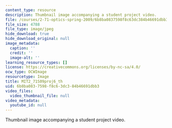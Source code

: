 ```yaml
---
content_type: resource
description: Thumbnail image accompanying a student project video.
file: /courses/2-71-optics-spring-2009/6b8ba0837598f8c63dc384b46691dbb3_MIT2_71S09proj6_th.jpg
file_size: 4788
file_type: image/jpeg
hide_download: true
hide_download_original: null
image_metadata:
  caption: ''
  credit: ''
  image-alt: ''
learning_resource_types: []
license: https://creativecommons.org/licenses/by-nc-sa/4.0/
ocw_type: OCWImage
resourcetype: Image
title: MIT2_71S09proj6_th
uid: 6b8ba083-7598-f8c6-3dc3-84b46691dbb3
video_files:
  video_thumbnail_file: null
video_metadata:
  youtube_id: null
---
```

Thumbnail image accompanying a student project video.